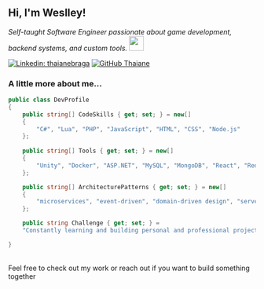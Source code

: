 
<h2>Hi, I'm Weslley!</h2> 

<p>
  <em>
    Self-taught Software Engineer passionate about game development, backend systems, and custom tools. <img src="https://media0.giphy.com/media/v1.Y2lkPTc5MGI3NjExbTlzZWRwMDQyaXoyajl0Nmg4bmNrdncwN3RtMndqb3BiMzUxNjRoZCZlcD12MV9pbnRlcm5hbF9naWZfYnlfaWQmY3Q9cw/lGhBlBMIN2XsEteTN3/giphy.gif" width="30">
  </em> 
</p>


[![Linkedin: thaianebraga](https://img.shields.io/badge/-weslleyxavier-blue?style=flat-square&logo=Linkedin&logoColor=white&link=https://www.linkedin.com/in/thaianebraga/)](https://www.linkedin.com/in/fweslley/)
[![GitHub Thaiane](https://img.shields.io/github/followers/weslleyxm?label=follow&style=social)](https://github.com/weslleyxm)


### A little more about me...  

```c#
public class DevProfile
{
    public string[] CodeSkills { get; set; } = new[]
    {
        "C#", "Lua", "PHP", "JavaScript", "HTML", "CSS", "Node.js"
    };
    
    public string[] Tools { get; set; } = new[]
    {
        "Unity", "Docker", "ASP.NET", "MySQL", "MongoDB", "React", "Redis"
    };

    public string[] ArchitecturePatterns { get; set; } = new[]
    {
        "microservices", "event-driven", "domain-driven design", "server-side rendering"
    };

    public string Challenge { get; set; } =
    "Constantly learning and building personal and professional projects.";

}

``` 

 <br>
Feel free to check out my work or reach out if you want to build something together
